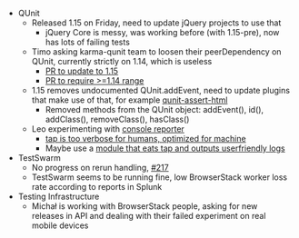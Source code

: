 - QUnit 
    - Released 1.15 on Friday, need to update jQuery projects to use that 
        - jQuery Core is messy, was working before (with 1.15-pre), now has lots of failing tests 
    - Timo asking karma-qunit team to loosen their peerDependency on QUnit, currently strictly on 1.14, which is useless 
        - [PR to update to 1.15](https://github.com/karma-runner/karma-qunit/pull/16) 
        - [PR to require &gt;=1.14 range](https://github.com/karma-runner/karma-qunit/pull/17) 
    - 1.15 removes undocumented QUnit.addEvent, need to update plugins that make use of that, for example [qunit-assert-html](https://github.com/JamesMGreene/qunit-assert-html/pull/8/files) 
        - Removed methods from the QUnit object: addEvent(), id(), addClass(), removeClass(), hasClass() 
    - Leo experimenting with [console reporter](https://github.com/jquery/qunit/issues/576) 
        - [tap is too verbose for humans, optimized for machine](https://gist.github.com/leobalter/b1fe1f7b34f37a809e2d) 
        - Maybe use a [module that eats tap and outputs userfriendly logs](https://github.com/substack/tape#pretty-reporters) 
- TestSwarm 
    - No progress on rerun handling, [#217](https://github.com/jquery/testswarm/issues/217) 
    - TestSwarm seems to be running fine, low BrowserStack worker loss rate according to reports in Splunk 
- Testing Infrastructure 
    - Michał is working with BrowserStack people, asking for new releases in API and dealing with their failed experiment on real mobile devices
